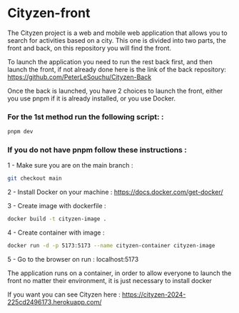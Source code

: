 # Cityzen-front

The Cityzen project is a web and mobile web application that allows you to search for activities based on a city. This one is divided into two parts, the front and back, on this repository you will find the front.

To launch the application you need to run the rest back first, and then launch the front, if not already done here is the link of the back repository:
https://github.com/PeterLeSouchu/Cityzen-Back

Once the back is launched, you have 2 choices to launch the front, either you use pnpm if it is already installed, or you use Docker.

### For the 1st method run the following script: :

```bash
pnpm dev
```

### If you do not have pnpm follow these instructions :

1 - Make sure you are on the main branch :

```bash
git checkout main
```

2 - Install Docker on your machine : https://docs.docker.com/get-docker/

3 - Create image with dockerfile :

```bash
docker build -t cityzen-image .
```

4 - Create container with image :

```bash
docker run -d -p 5173:5173 --name cityzen-container cityzen-image
```

5 - Go to the browser on run : localhost:5173

The application runs on a container, in order to allow everyone to launch the front no matter their environment, it is just necessary to install docker

If you want you can see Cityzen here :
https://cityzen-2024-225cd2496173.herokuapp.com/

